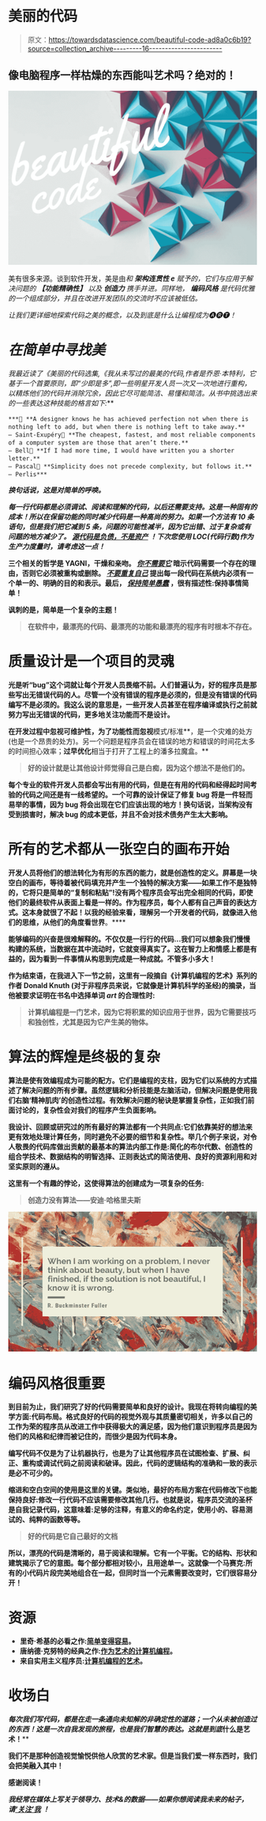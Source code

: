 # 美丽的代码

> 原文：<https://towardsdatascience.com/beautiful-code-ad8a0c6b19?source=collection_archive---------16----------------------->

## 像电脑程序一样枯燥的东西能叫艺术吗？绝对的！

![](img/eae1e7dc577b63155b8a525a4c7f89b2.png)

美有很多来源。谈到软件开发，美是由*和 ***架构连贯性* e** 赋予的，它们与应用于解决问题的 ***【功能精确性】*** 以及 ***创造力*** 携手并进。同样地， ***编码风格*** 是代码优雅的一个组成部分，并且在改进开发团队的交流时不应该被低估。*

*让我们更详细地探索代码之美的概念，以及到底是什么让编程成为🅐🅡🅣！*

# *在简单中寻找美*

*我最近读了《美丽的代码[](https://www.amazon.co.uk/Beautiful-Code-Leading-Programmers-Practice/dp/0596510047/)*选集,《我从未写过的最美的代码*,作者是乔恩·本特利，它基于一个首要原则，即“少即是多”,即一些明星开发人员一次又一次地进行重构，以精炼他们的代码并消除冗余，因此它尽可能简洁、易懂和简洁。从书中挑选出来的一些表达这种技能的格言如下:***

```
***📌 **A designer knows he has achieved perfection not when there is nothing left to add, but when there is nothing left to take away.**
— Saint-Exupéry📌 **The cheapest, fastest, and most reliable components of a computer system are those that aren’t there.**
— Bell📌 **If I had more time, I would have written you a shorter letter.**
— Pascal📌 **Simplicity does not precede complexity, but follows it.**
— Perlis***
```

***换句话说，这是对简单的呼唤。***

***每一行代码都是必须调试、阅读和理解的代码，以后还需要支持。这是一种固有的成本！所以在保留功能的同时减少代码是一种高尚的努力。如果一个方法有 10 条语句，但是我们把它减到 5 条，问题的可能性减半，因为它出错、过于复杂或有问题的地方减少了。 [*源代码是负债，不是资产*](https://saintgimp.org/2009/03/11/source-code-is-a-liability-not-an-asset) ！下次您使用 LOC(代码行数)作为生产力度量时，请考虑这一点！***

**三个相关的哲学是 YAGNI，干燥和亲吻。 [*你不需要它*](https://en.wikipedia.org/wiki/You_aren%27t_gonna_need_it) 暗示代码需要一个存在的理由，否则它必须被重构或删除。 [*不要重复自己*](https://en.wikipedia.org/wiki/Don%27t_repeat_yourself) 提出每一段代码在系统内必须有一个单一的、明确的目的和表示。最后， [*保持简单愚蠢*](https://en.wikipedia.org/wiki/KISS_principle) ，很有描述性:保持事情简单！**

**讽刺的是，简单是一个复杂的主题！**

> **在软件中，最漂亮的代码、最漂亮的功能和最漂亮的程序有时根本不存在。**

# **质量设计是一个项目的灵魂**

**光是听“bug”这个词就让每个开发人员畏缩不前。人们普遍认为，好的程序员是那些写出无错误代码的人。尽管一个没有错误的程序是必须的，但是没有错误的代码编写不是必须的。我这么说的意思是，一些开发人员甚至在程序编译或执行之前就努力写出无错误的代码，更多地关注功能而不是设计。**

**在开发过程中忽视可维护性，为了功能性而忽视**模式/标准**，是一个灾难的处方(也是一个昂贵的处方)。另一个问题是程序员会在错误的地方和错误的时间花太多的时间担心效率；**过早优化**相当于打开了工程上的潘多拉魔盒。**

> **好的设计就是让其他设计师觉得自己是白痴，因为这个想法不是他们的。**

**每个专业的软件开发人员都会写出有用的代码，但是在有用的代码和经得起时间考验的代码之间还是有一线希望的。一个可靠的设计保证了修复 bug 将是一件轻而易举的事情，因为 bug 将会出现在它们应该出现的地方！换句话说，当架构没有受到损害时，解决 bug 的成本更低，并且不会对技术债务产生太大影响。**

# **所有的艺术都从一张空白的画布开始**

**开发人员将他们的想法转化为有形的东西的能力，就是创造性的定义。屏幕是一块空白的画布，等待着被代码填充并产生一个独特的解决方案——如果工作不是独特的，它将只是简单的“复制和粘贴”!没有两个程序员会写出完全相同的代码，即使他们的最终软件从表面上看是一样的。作为程序员，每个人都有自己声音的表达方式。这本身就很了不起！以我的经验来看，理解另一个开发者的代码，就像进入他们的思维，从他们的角度看世界**。****

****能够编码的兴奋是很难解释的。不仅仅是一行行的代码…我们可以想象我们慢慢构建的系统，当数据在其中流动时，它就变得真实了。这在智力上和情感上都是有益的，因为看到一件事情从构思到完成是一种成就。不管多小多大！****

****作为结束语，在我进入下一节之前，这里有一段摘自《计算机编程的艺术》系列的作者 Donald Knuth (对于非程序员来说，它就像是计算机科学的圣经)的摘录，当他被要求证明在书名中选择单词 *art* 的合理性时:****

> ****计算机编程是一门艺术，因为它将积累的知识应用于世界，因为它需要技巧和独创性，尤其是因为它产生美的物体。****

# ****算法的辉煌是终极的复杂****

****算法是使有效编程成为可能的配方。它们是编程的支柱，因为它们以系统的方式描述了解决问题的所有步骤。虽然逻辑和分析技能是左脑活动，但**解决问题**是使用我们右脑‘精神肌肉’的创造性过程。有效解决问题的秘诀是掌握复杂性，正如我们前面讨论的，复杂性会对我们的程序产生负面影响。****

****我设计、回顾或研究过的所有最好的算法都有一个共同点:它们依靠美好的想法来更有效地处理计算任务，同时避免不必要的细节和复杂性。举几个例子来说，对令人敬畏的代码库做出贡献的最基本的算法**内部工作**是:简化的布尔代数、创造性的组合学技术、数据结构的明智选择、正则表达式的简洁使用、良好的资源利用和对坚实原则的遵从。****

****这里有一个有趣的悖论，这使得算法的创建成为一项复杂的任务:****

> ****创造力没有算法——安迪·哈格里夫斯****

****![](img/63b995187f10bc535aa432cd9d0457ba.png)****

# ****编码风格很重要****

****到目前为止，我们研究了好的代码需要简单和良好的设计。我现在将转向编程的美学方面:代码布局。格式良好的代码的视觉外观与其质量密切相关，许多以自己的工作为荣的程序员从改进工作中获得极大的满足感，因为他们意识到程序员是因为他们的风格和纪律而被记住的，而很少是因为代码本身。****

****编写代码不仅是为了让机器执行，也是为了让其他程序员在试图检查、扩展、纠正、重构或调试代码之前阅读和破译。因此，代码的**逻辑结构**的准确和一致的表示是必不可少的。****

****缩进和空白空间的使用是这里的关键。类似地，最好的布局方案在代码**修改**下也能保持良好:修改一行代码不应该需要修改其他几行。也就是说，程序员交流的圣杯是自我记录代码，这意味着:足够的注释，有意义的命名约定，使用小的、容易测试的、纯粹的函数等等。****

> ****好的代码是它自己最好的文档****

****所以，漂亮的代码是清晰的，易于阅读和理解。它有一个平衡。它的结构、形状和建筑揭示了它的意图。每个部分都相对较小，且用途单一。这就像一个**马赛克**:所有的小代码片段完美地组合在一起，但同时当一个元素需要改变时，它们很容易分开！****

# ****资源****

*   ****里奇·希基的必看之作:[简单变得容易](https://www.infoq.com/presentations/Simple-Made-Easy/)。****
*   ****唐纳德·克努特的经典之作:[作为艺术的计算机编程](http://www.paulgraham.com/knuth.html)。****
*   ****来自实用主义程序员:[计算机编程的艺术](http://media.pragprog.com/articles/other-published-articles/ArtInProgramming.pdf)。****

# ****收场白****

****每次我们写代码，都是在走一条通向未知解的非确定性的道路；一个从未被创造过的东西！这是一次自我发现的旅程，也是我们智慧的表达。这就是*到底*什么是艺术！****

****我们不是那种创造视觉愉悦供他人欣赏的艺术家。但是当我们爱一样东西时，我们会把美融入其中！****

****感谢阅读！****

*****我经常在媒体上写关于领导力、技术&的数据——如果你想阅读我未来的帖子，请*[*‘关注’我*](https://medium.com/@semika) *！*****
